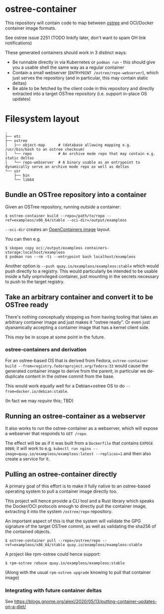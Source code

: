 # ostree-container

This repository will contain code to map between [ostree](https://github.com/ostreedev/ostree) and OCI/Docker container image formats.

See ostree issue 2251 (TODO linkify later, don't want to spam GH link notifications)

These generated containers should work in 3 distinct ways:

- Be runnable directly in via Kubernetes or `podman run` - this should give you a usable shell the same way as a regular container
- Contain a small webserver (`ENTRYPOINT /ostree/repo-webserver`), which just serves the repository (and in particular, this may contain static deltas)
- Be able to be fetched by the client code in this repository and directly extracted into a target OSTree repository (i.e. support in-place OS updates)

# Filesystem layout

```
.
├── etc
├── ostree
│   ├── object-map      # (database allowing mapping e.g. /usr/bin/bash to an ostree checksum)
│   └── repo            # An archive mode repo that may contain e.g. static deltas
│   └── repo-webserver  # A binary usable as an entrypoint to dynamically serve an archive mode repo as well as deltas
└── usr
    ├── bin
    └── lib64
```

## Bundle an OSTree repository into a container

Given an OSTree repository, running *outside* a container:

```
$ ostree-container build --repo=/path/to/repo --ref=exampleos/x86_64/stable --oci-dir=/output/exampleos
```

`--oci-dir` creates an [OpenContainers image](https://github.com/opencontainers/image-spec/blob/master/spec.md) layout.

You can then e.g.

```
$ skopeo copy oci:/output/exampleos containers-storage:localhost/exampleos
$ podman run --rm -ti --entrypoint bash localhost/exampleos
```

Another option is `--push quay.io/exampleos/exampleos:stable` which would push directly to a registry.  This would particularly be intended to be usable inside a fully unprivileged container, just mounting in the secrets necessary to push to the target registry.

## Take an arbitrary container and convert it to be OSTree ready

There's nothing conceptually stopping us from having tooling that takes
an arbitrary container image and just makes it "ostree ready".  Or even
just dyanamically accepting a container image that has a kernel client side.

This *may* be in scope at some point in the future.

### ostree-containers and derivation

For an ostree-based OS that is derived from Fedora, 
`ostree-container build --from=registry.fedoraproject.org/fedora:33` would cause the generated container image to derive from the parent; in particular we de-duplicate content in the ostree commit from the base.

This would work equally well for a Debian+ostree OS to do `--from=docker.io/debian:stable`.

(In fact we may *require* this; TBD)

## Running an ostree-container as a webserver

It also works to run the ostree-container as a webserver, which will expose a webserver that responds to `GET /repo`.

The effect will be as if it was built from a `Dockerfile` that contains `EXPOSE 8080`; it will work to e.g.
`kubectl run nginx --image=quay.io/exampleos/exampleos:latest --replicas=1`
and then also create a service for it.

## Pulling an ostree-container directly

A primary goal of this effort is to make it fully native to an ostree-based operating system to pull a container image directly too.

This project will hence provide a CLI tool and a Rust library which speaks the Docker/OCI protocols enough to directly pull the container image, extracting it into the system `/ostree/repo` repository.

An important aspect of this is that the system will validate the GPG signature of the target OSTree commit, as well as validating the sha256 of the contained objects.

```
$ ostree-container pull --repo=/ostree/repo --ref=exampleos/x86_64/stable quay.io/exampleos/exampleos:stable
```

A project like rpm-ostree could hence support:

```
$ rpm-ostree rebase quay.io/exampleos/exampleos:stable
```
(Along with the usual `rpm-ostree upgrade` knowing to pull that container image)

### Integrating with future container deltas

See https://blogs.gnome.org/alexl/2020/05/13/putting-container-updates-on-a-diet/
